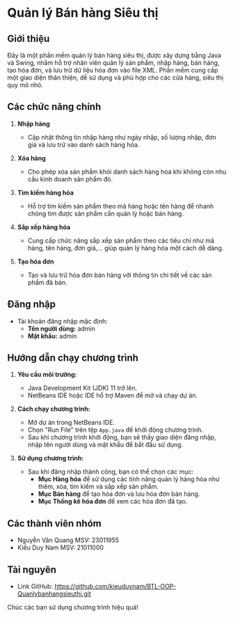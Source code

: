 # Quản lý Bán hàng Siêu thị

## Giới thiệu
Đây là một phần mềm quản lý bán hàng siêu thị, được xây dựng bằng Java và Swing, nhằm hỗ trợ nhân viên quản lý sản phẩm, nhập hàng, bán hàng, tạo hóa đơn, và lưu trữ dữ liệu hóa đơn vào file XML. Phần mềm cung cấp một giao diện thân thiện, dễ sử dụng và phù hợp cho các cửa hàng, siêu thị quy mô nhỏ.

## Các chức năng chính
1. **Nhập hàng**
   - Cập nhật thông tin nhập hàng như ngày nhập, số lượng nhập, đơn giá và lưu trữ vào danh sách hàng hóa.

2. **Xóa hàng**
   - Cho phép xóa sản phẩm khỏi danh sách hàng hóa khi không còn nhu cầu kinh doanh sản phẩm đó.

3. **Tìm kiếm hàng hóa**
   - Hỗ trợ tìm kiếm sản phẩm theo mã hàng hoặc tên hàng để nhanh chóng tìm được sản phẩm cần quản lý hoặc bán hàng.

4. **Sắp xếp hàng hóa**
   - Cung cấp chức năng sắp xếp sản phẩm theo các tiêu chí như mã hàng, tên hàng, đơn giá,... giúp quản lý hàng hóa một cách dễ dàng.

5. **Tạo hóa đơn**
   - Tạo và lưu trữ hóa đơn bán hàng với thông tin chi tiết về các sản phẩm đã bán.

## Đăng nhập
- Tài khoản đăng nhập mặc định:
  - **Tên người dùng:** admin
  - **Mật khẩu:** admin

## Hướng dẫn chạy chương trình
1. **Yêu cầu môi trường:**
   - Java Development Kit (JDK) 11 trở lên.
   - NetBeans IDE hoặc IDE hỗ trợ Maven để mở và chạy dự án.
   
2. **Cách chạy chương trình:**
   - Mở dự án trong NetBeans IDE.
   - Chọn "Run File" trên tệp `App.java` để khởi động chương trình.
   - Sau khi chương trình khởi động, bạn sẽ thấy giao diện đăng nhập, nhập tên người dùng và mật khẩu để bắt đầu sử dụng.
   
3. **Sử dụng chương trình:**
   - Sau khi đăng nhập thành công, bạn có thể chọn các mục:
     - **Mục Hàng hóa** để sử dụng các tính năng quản lý hàng hóa như thêm, xóa, tìm kiếm và sắp xếp sản phẩm.
     - **Mục Bán hàng** để tạo hóa đơn và lưu hóa đơn bán hàng.
     - **Mục Thống kê hóa đơn** để xem các hóa đơn đã tạo.

## Các thành viên nhóm
- Nguyễn Văn Quang MSV: 23011955
- Kiều Duy Nam MSV: 21011000

## Tài nguyên
- Link GitHub: https://github.com/kieuduynam/BTL-OOP-Quanlybanhangsieuthi.git

Chúc các bạn sử dụng chương trình hiệu quả!
